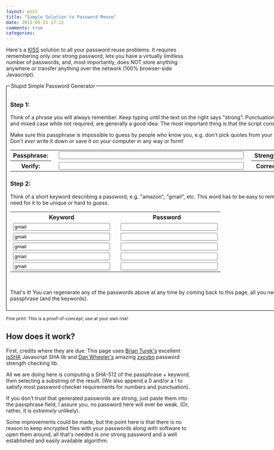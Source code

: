 ```yaml
---
layout: post
title: "Simple Solution to Password Reuse"
date: 2013-05-31 17:12
comments: true
categories: 
---
```


Here's a <a href="http://en.wikipedia.org/wiki/KISS_principle">KISS</a> solution to all your password reuse
problems. It requires remembering only *one* strong password, lets you
have a virtually limitless number of passwords, and, most importantly,
does NOT store anything anywhere or transfer anything over the
network (100% browser-side Javascript).

<script type="text/javascript" src="https://raw.github.com/Caligatio/jsSHA/master/src/sha.js"></script>
<script type="text/javascript" src="https://raw.github.com/lowe/zxcvbn/master/zxcvbn-async.js"></script>
<script type="text/javascript">
function calc_pw(n) {
  try {
    var pw_phrase = document.getElementById("pw_phrase");
    var keyword = document.getElementById("keyword"+n);
    var pw = document.getElementById("pw"+n);
    var strength = document.getElementById("strength");
    var hmacObj = new jsSHA(pw_phrase.value, "TEXT");
    pw.value = hmacObj.getHMAC(keyword.value, "TEXT", "SHA-512", "B64").substring(5,15);
    if (pw.value.search('!') === -1) pw.value = pw.value + '!'
    if (pw.value.search(/[0-9]/) === -1) pw.value = pw.value + '0'
  } catch(e) {
    pw.value = "ERROR: " + e;
  }
}
function pw_strength() {
    var pw_phrase = document.getElementById("pw_phrase");
    var score = zxcvbn(pw_phrase.value).score;
    if (score == '0') {strength.value = 'Very Weak'; strength.style.color = 'red'; }
    else if (score == '1') {strength.value = 'Weak'; strength.style.color = 'red'; }
    else if (score == '2') {strength.value = 'So so'; strength.style.color = 'orange'; }
    else if (score == '3') {strength.value = 'Okay'; strength.style.color = 'blue'; }
    else if (score == '4') {strength.value = 'Strong'; strength.style.color = 'green'; }
    else strength.value = '';
}
function check_pw2_same() {
  var pw_phrase = document.getElementById("pw_phrase");
  var pw_phrase2 = document.getElementById("pw_phrase2");
  var pw_same = document.getElementById("pw_same");
  if (pw_phrase.value === pw_phrase2.value)
    pw_same.value = 'Correct';
  else
    pw_same.value = 'Incorrect';
}
function clear_all() {
  document.getElementById("pw_phrase").value = '';
  document.getElementById("pw_phrase2").value = '';
  document.getElementById("strength").value = '';
  document.getElementById("pw_same").value = '';
  document.getElementById("keyword1").value = 'amazon';
  document.getElementById("keyword2").value = 'gmail';
  document.getElementById("keyword3").value = 'yahoo';
  document.getElementById("keyword4").value = 'foo';
  document.getElementById("keyword5").value = 'bar';
  document.getElementById("pw1").value = '';
  document.getElementById("pw2").value = '';
  document.getElementById("pw3").value = '';
  document.getElementById("pw4").value = '';
  document.getElementById("pw5").value = '';
}
</script>

<form action="#" method="get">
<fieldset style="margin: 3px 0px; border: 1px solid #000000; padding: 10px;">
<legend>Stupid Simple Password Generator</legend>
<h3>Step 1:</h3>
<p>
Think of a phrase you will always remember. Keep typing until the text
on the right says "strong". Punctuation, spaces, unusual words and
mixed case while not required, are generally a good idea. The most
important thing is that the script considers it <span style="color: green; font-weight: bold;">strong</span>.
</p>

<p> Make sure this passphrase is impossible to guess by people who
know you, e.g. don't pick quotes from your favorite song or
movie. Don't <em>ever</em> write it down or save it on your computer in any way or form!
<table border=0>
<tr><th>Passphrase: </th><td><input type="password" size="60" name="pw_phrase" id="pw_phrase" style="margin-right: 1em; margin-left: 1em;" onkeyup="pw_strength()" />
<th>Strength: </th><td><input tpye="text" size="10" name="strength" id="strength" style="font-weight: bold; margin-left: 1em;" readonly/></td></tr>
<tr><th>Verify: </th><td><input type="password" size="60" name="pw_phrase2" id="pw_phrase2" style="margin-right: 1em; margin-left: 1em;" onkeyup="check_pw2_same()" />
<th>Correct: </th><td><input tpye="text" size="10" name="pw_same" id="pw_same" style="font-weight: bold; margin-left: 1em;" readonly/></td></tr>
</table>
</p>

<h3>Step 2:</h3>
<p> Think of a short keyword describing a password, e.g. "amazon",
"gmail", etc. This word has to be easy to remember and there is no need for
it to be unique or hard to guess.</p>

<table border=0>
<tr><th>Keyword</th><th>Password</th></tr>
<tr><td><input type="text" size="30" name="keyword1" id="keyword1" value="gmail" onkeyup="calc_pw(1)" /></td><td><input type="text" size="30" name="pw1" id="pw1" style="margin-left: 1em;" readonly /></td></tr>
<tr><td><input type="text" size="30" name="keyword2" id="keyword2" value="gmail" onkeyup="calc_pw(2)" /></td><td><input type="text" size="30" name="pw2" id="pw2" style="margin-left: 1em;" readonly /></td></tr>
<tr><td><input type="text" size="30" name="keyword3" id="keyword3" value="gmail" onkeyup="calc_pw(3)" /></td><td><input type="text" size="30" name="pw3" id="pw3" style="margin-left: 1em;" readonly /></td></tr>
<tr><td><input type="text" size="30" name="keyword4" id="keyword4" value="gmail" onkeyup="calc_pw(4)" /></td><td><input type="text" size="30" name="pw4" id="pw4" style="margin-left: 1em;" readonly /></td></tr>
<tr><td><input type="text" size="30" name="keyword5" id="keyword5" value="gmail" onkeyup="calc_pw(5)" /></td><td><input type="text" size="30" name="pw5" id="pw5" style="margin-left: 1em;" readonly /></td></tr>
</table>
<br>
<p>That's it! You can regenerate any of the passwords above at any time by coming back to this page, all you need to know is the passphrase (and the keywords).</p>


</fieldset>
</form>
<span style="font-size: 12px">Fine print: This is a proof-of-concept, use at your own risk!</span>
<body onload="clear_all()"></body>


<h2>How does it work?</h2>

First, credits where they are due: This page uses <a href="https://github.com/Caligatio/">Brian Turek's</a>
excellent <a href="https://github.com/Caligatio/jsSHA">jsSHA</a> Javascript SHA lib and
<a href="https://github.com/lowe">Dan Wheeler's</a> amazing <a href="https://github.com/lowe/zxcvbn">zxcvbn</a>
password strength checking lib.

All we are doing here is computing a SHA-512 of the passphrase +
keyword, then selecting a substring of the result. (We also append a 0
and/or a ! to satisfy most password checker requirements for numbers
and punctuation).

If you don't trust that generated passwords are strong, just paste
them into the passphrase field, I assure you, no password here will
ever be weak. (Or, rather, it is <em>extremely</em> unlikely).

Some improvements could be made, but the point here is that there is
no reason to keep encrypted files with your passwords along with
software to open them around, all that's needed is <em>one</em> strong
password and a well established and easily available algorithm.


